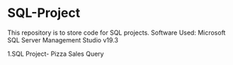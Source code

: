 # SQL-Project
This repository is to store code for SQL projects.
Software Used:  Microsoft SQL Server Management Studio v19.3


1.SQL Project- Pizza Sales Query


